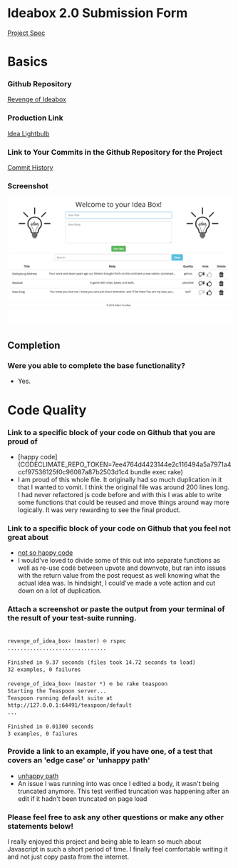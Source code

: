 # Ideabox 2.0 Submission Form
[Project Spec](https://github.com/turingschool/curriculum/blob/master/source/projects/revenge_of_idea_box.markdown)

# Basics

### Github Repository
[Revenge of Ideabox](https://github.com/adamhundley/revenge_of_idea_box)

### Production Link
[Idea Lightbulb](https://idea-lightbulb.herokuapp.com/)

### Link to Your Commits in the Github Repository for the Project
[ Commit History](https://github.com/adamhundley/revenge_of_idea_box/commits/master)

### Screenshot
![Idea Lightbulb](images/idea-lightbulb.png)

## Completion

### Were you able to complete the base functionality?
* Yes.

# Code Quality

### Link to a specific block of your code on Github that you are proud of
* [happy code](CODECLIMATE_REPO_TOKEN=7ee4764d4423144e2c116494a5a7971a4ccf97536125f0c96087a87b2503d1c4 bundle exec rake)
* I am proud of this whole file. It originally had so much duplication in it that I wanted to vomit. I think the original file was around 200 lines long. I had never refactored js code before and with this I was able to write some functions that could be reused and move things around way more logically. It was very rewarding to see the final product.

### Link to a specific block of your code on Github that you feel not great about

* [not so happy code](https://github.com/adamhundley/revenge_of_idea_box/blob/master/app/assets/javascripts/voteAndDeleteIdeas.js#L11)
* I would've loved to divide some of this out into separate functions as well as re-use code between upvote and downvote, but ran into issues with the return value from the post request as well knowing what the actual idea was. In hindsight, I could've made a vote action and cut down on a lot of duplication.

### Attach a screenshot or paste the output from your terminal of the result of your test-suite running.
```

revenge_of_idea_box💀 (master) ⎆ rspec
...............................

Finished in 9.37 seconds (files took 14.72 seconds to load)
32 examples, 0 failures

revenge_of_idea_box💀 (master *) ⎆ be rake teaspoon
Starting the Teaspoon server...
Teaspoon running default suite at http://127.0.0.1:64491/teaspoon/default
...

Finished in 0.01300 seconds
3 examples, 0 failures
```

### Provide a link to an example, if you have one, of a test that covers an 'edge case' or 'unhappy path'

* [unhappy path](https://github.com/adamhundley/revenge_of_idea_box/blob/master/spec/features/user_edits_title_and_body_spec.rb#L30)
* An issue I was running into was once I edited a body, it wasn't being truncated anymore. This test verified truncation was happening after an edit if it hadn't been truncated on page load

### Please feel free to ask any other questions or make any other statements below!

I really enjoyed this project and being able to learn so much about Javascript in such a short period of time. I finally feel comfortable writing it and not just copy pasta from the internet.
